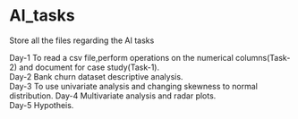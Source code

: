 # AI_tasks
Store all the files regarding the AI tasks 

Day-1 To read a csv file,perform operations on the numerical columns(Task-2) and document for case study(Task-1). <br />
Day-2 Bank churn dataset descriptive analysis. <br />
Day-3 To use univariate analysis and changing skewness to normal distribution.
Day-4 Multivariate analysis and radar plots. <br />
Day-5 Hypotheis.

